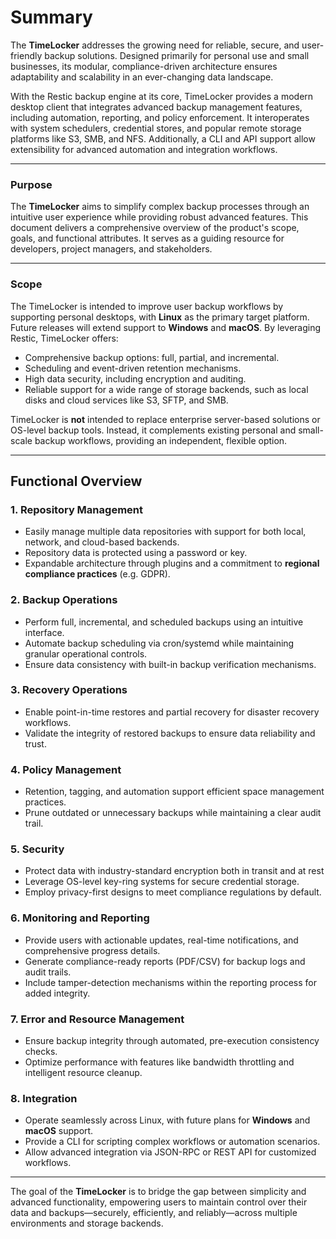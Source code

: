 # Summary

The **TimeLocker** addresses the growing need for reliable, secure, and user-friendly backup solutions. Designed primarily for personal use and small businesses, its modular, compliance-driven architecture ensures adaptability and scalability in an ever-changing data landscape.

With the <tooltip term="Restic">Restic</tooltip> backup engine at its core, TimeLocker provides a modern desktop client that integrates advanced backup management features, including automation, reporting, and <tooltip term="Policy Enforcement">policy enforcement</tooltip>. It interoperates with system schedulers, credential stores, and popular remote storage platforms like <tooltip term="S3">S3</tooltip>, <tooltip term="SMB">SMB</tooltip>, and <tooltip term="NFS">NFS</tooltip>. Additionally, a <tooltip term="CLI">CLI</tooltip> and API support allow extensibility for advanced automation and integration workflows.

---

### Purpose

The **TimeLocker** aims to simplify complex backup processes through an intuitive user experience while providing robust advanced features. This document delivers a comprehensive overview of the product's scope, goals, and functional attributes. It serves as a guiding resource for developers, project managers, and stakeholders.

---

### Scope

The TimeLocker is intended to improve user backup workflows by supporting personal desktops, with **Linux** as the primary target platform. Future releases will extend support to **Windows** and **macOS**. By leveraging <tooltip term="Restic">Restic</tooltip>, TimeLocker offers:
- Comprehensive backup options: full, partial, and <tooltip term="Incremental">incremental</tooltip>.
- Scheduling and event-driven <tooltip term="Retention">retention</tooltip> mechanisms.
- High data security, including <tooltip term="Encryption">encryption</tooltip> and <tooltip term="Auditing">auditing</tooltip>.
- Reliable support for a wide range of storage backends, such as local disks and cloud services like <tooltip term="S3">S3</tooltip>, <tooltip term="SFTP">SFTP</tooltip>, and <tooltip term="SMB">SMB</tooltip>.

TimeLocker is **not** intended to replace enterprise server-based solutions or OS-level backup tools. Instead, it complements existing personal and small-scale backup workflows, providing an independent, flexible option.

---

## Functional Overview

### 1. Repository Management
- Easily manage multiple data <tooltip term="Repositories">repositories</tooltip> with support for both local, network, and cloud-based backends.
- <tooltip term="Repository">Repository</tooltip> data is protected using a password or key.
- Expandable architecture through plugins and a commitment to **regional compliance practices** (e.g. <tooltip term="GDPR">GDPR</tooltip>).

### 2. Backup Operations
- Perform full, <tooltip term="Incremental">incremental</tooltip>, and <tooltip term="Scheduled Backups">scheduled backups</tooltip> using an intuitive interface.
- Automate backup scheduling via <tooltip term="cron/systemd">cron/systemd</tooltip> while maintaining granular operational controls.
- Ensure data consistency with built-in backup <tooltip term="Verification">verification</tooltip> mechanisms.

### 3. Recovery Operations
- Enable <tooltip term="point-in-time restores">point-in-time restores</tooltip> and partial recovery for <tooltip term="Disaster Recovery">disaster recovery</tooltip> workflows.
- Validate the <tooltip term="Integrity">integrity</tooltip> of restored backups to ensure data reliability and trust.

### 4. Policy Management
- <tooltip term="Retention">Retention</tooltip>, tagging, and automation support efficient space management practices.
- <tooltip term="Prune">Prune</tooltip> outdated or unnecessary backups while maintaining a clear <tooltip term="Audit Trails">audit trail</tooltip>.

### 5. Security
- Protect data with industry-standard <tooltip term="Encryption">encryption</tooltip> both <tooltip term="In Transit">in transit</tooltip> and <tooltip term="At Rest">at rest</tooltip> 
- Leverage OS-level key-ring systems for secure credential storage.
- Employ privacy-first designs to meet compliance regulations by default.

### 6. Monitoring and Reporting
- Provide users with actionable updates, real-time notifications, and comprehensive progress details.
- Generate compliance-ready reports (PDF/CSV) for backup logs and <tooltip term="Audit Trails">audit trails</tooltip>.
- Include tamper-detection mechanisms within the reporting process for added <tooltip term="Integrity">integrity</tooltip>.

### 7. Error and Resource Management
- Ensure backup <tooltip term="Integrity">integrity</tooltip> through automated, pre-execution consistency checks.
- Optimize performance with features like <tooltip term="Bandwidth Throttling">bandwidth throttling</tooltip> and intelligent resource cleanup.

### 8. Integration
- Operate seamlessly across Linux, with future plans for **Windows** and **macOS** support.
- Provide a <tooltip term="CLI">CLI</tooltip> for scripting complex workflows or automation scenarios.
- Allow advanced integration via <tooltip term="JSON-RPC">JSON-RPC</tooltip> or <tooltip term="REST API">REST API</tooltip> for customized workflows.

---
The goal of the **TimeLocker** is to bridge the gap between simplicity and advanced functionality, empowering users to maintain control over their data and backups—securely, efficiently, and reliably—across multiple environments and storage backends.

